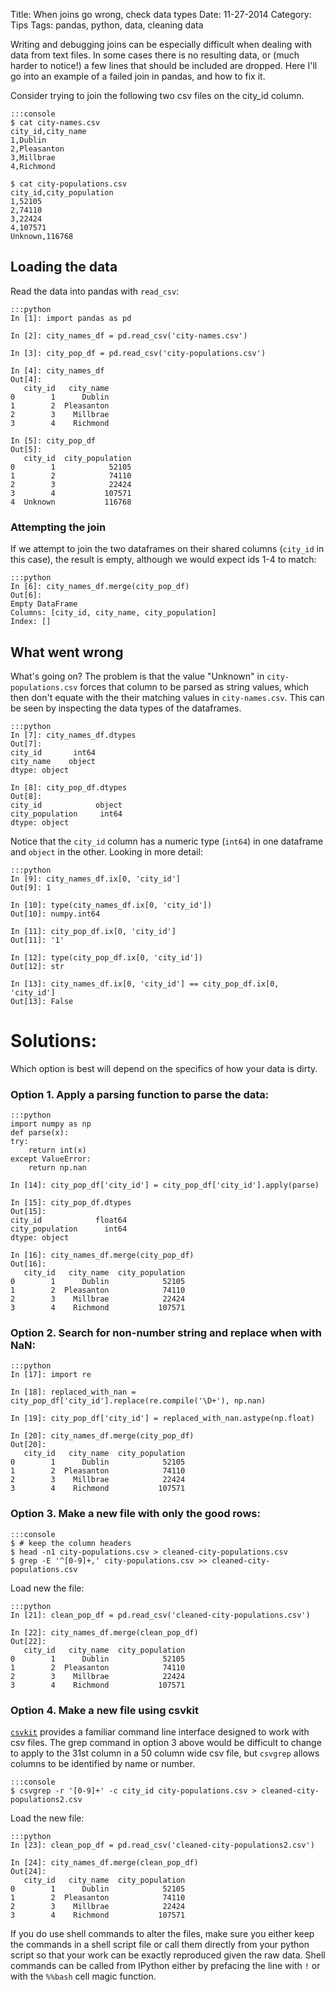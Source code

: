 Title: When joins go wrong, check data types
Date: 11-27-2014
Category: Tips
Tags: pandas, python, data, cleaning data

Writing and debugging joins can be especially difficult when dealing with data from text files. In some cases there is no resulting data, or (much harder to notice!) a few lines that should be included are dropped. Here I'll go into an example of a failed join in pandas, and how to fix it.

Consider trying to join the following two csv files on the city_id column.

	:::console
	$ cat city-names.csv
	city_id,city_name
	1,Dublin
	2,Pleasanton
	3,Millbrae
	4,Richmond

	$ cat city-populations.csv
	city_id,city_population
	1,52105
	2,74110
	3,22424
	4,107571
	Unknown,116768

## Loading the data
Read the data into pandas with `read_csv`:

	:::python
	In [1]: import pandas as pd

	In [2]: city_names_df = pd.read_csv('city-names.csv')

	In [3]: city_pop_df = pd.read_csv('city-populations.csv')

	In [4]: city_names_df
	Out[4]:
	   city_id   city_name
	0        1      Dublin
	1        2  Pleasanton
	2        3    Millbrae
	3        4    Richmond

	In [5]: city_pop_df
	Out[5]:
	   city_id  city_population
	0        1            52105
	1        2            74110
	2        3            22424
	3        4           107571
	4  Unknown           116768

### Attempting the join
If we attempt to join the two dataframes on their shared columns (`city_id` in this case), the result is empty, although we would expect ids 1-4 to match:

	:::python	
	In [6]: city_names_df.merge(city_pop_df)
	Out[6]:
	Empty DataFrame
	Columns: [city_id, city_name, city_population]
	Index: []

## What went wrong
What's going on? The problem is that the value "Unknown" in `city-populations.csv` forces that column to be parsed as string values, which then don't equate with the their matching values in `city-names.csv`. This can be seen by inspecting the data types of the dataframes.

	:::python
	In [7]: city_names_df.dtypes
	Out[7]:
	city_id       int64
	city_name    object
	dtype: object

	In [8]: city_pop_df.dtypes
	Out[8]:
	city_id            object
	city_population     int64
	dtype: object

Notice that the `city_id` column has a numeric type (`int64`) in one dataframe and `object` in the other. Looking in more detail:

	:::python
	In [9]: city_names_df.ix[0, 'city_id']
	Out[9]: 1

	In [10]: type(city_names_df.ix[0, 'city_id'])
	Out[10]: numpy.int64

	In [11]: city_pop_df.ix[0, 'city_id']
	Out[11]: '1'

	In [12]: type(city_pop_df.ix[0, 'city_id'])
	Out[12]: str

	In [13]: city_names_df.ix[0, 'city_id'] == city_pop_df.ix[0, 'city_id']
	Out[13]: False

# Solutions:
Which option is best will depend on the specifics of how your data is dirty.

### Option 1. Apply a parsing function to parse the data:

	:::python
	import numpy as np
	def parse(x):
    try:
        return int(x)
    except ValueError:
        return np.nan

	In [14]: city_pop_df['city_id'] = city_pop_df['city_id'].apply(parse)

	In [15]: city_pop_df.dtypes
	Out[15]:
	city_id            float64
	city_population      int64
	dtype: object

	In [16]: city_names_df.merge(city_pop_df)
	Out[16]:
	   city_id   city_name  city_population
	0        1      Dublin            52105
	1        2  Pleasanton            74110
	2        3    Millbrae            22424
	3        4    Richmond           107571

### Option 2. Search for non-number string and replace when with NaN:

	:::python
	In [17]: import re

	In [18]: replaced_with_nan = city_pop_df['city_id'].replace(re.compile('\D+'), np.nan)
	
	In [19]: city_pop_df['city_id'] = replaced_with_nan.astype(np.float)

	In [20]: city_names_df.merge(city_pop_df)
	Out[20]:
	   city_id   city_name  city_population
	0        1      Dublin            52105
	1        2  Pleasanton            74110
	2        3    Millbrae            22424
	3        4    Richmond           107571

### Option 3. Make a new file with only the good rows:

	:::console
	$ # keep the column headers
	$ head -n1 city-populations.csv > cleaned-city-populations.csv
	$ grep -E '^[0-9]+,' city-populations.csv >> cleaned-city-populations.csv
 
Load new the file:
 
    :::python
	In [21]: clean_pop_df = pd.read_csv('cleaned-city-populations.csv')
	
	In [22]: city_names_df.merge(clean_pop_df)
	Out[22]:
	   city_id   city_name  city_population
	0        1      Dublin            52105
	1        2  Pleasanton            74110
	2        3    Millbrae            22424
	3        4    Richmond           107571

### Option 4. Make a new file using csvkit

[`csvkit`](https://csvkit.readthedocs.org/) provides a familiar command line interface designed to work with csv files. The grep command in option 3 above would be difficult to change to apply to the 31st column in a 50 column wide csv file, but `csvgrep` allows columns to be identified by name or number.

	:::console
	$ csvgrep -r '[0-9]+' -c city_id city-populations.csv > cleaned-city-populations2.csv
	
Load the new file:
	
    :::python
	In [23]: clean_pop_df = pd.read_csv('cleaned-city-populations2.csv')
	
	In [24]: city_names_df.merge(clean_pop_df)
	Out[24]:
	   city_id   city_name  city_population
	0        1      Dublin            52105
	1        2  Pleasanton            74110
	2        3    Millbrae            22424
	3        4    Richmond           107571

If you do use shell commands to alter the files, make sure you either keep the commands in a shell script file or call them directly from your python script so that your work can be exactly reproduced given the raw data. Shell commands can be called from IPython either by prefacing the line with `!` or with the `%%bash` cell magic function.